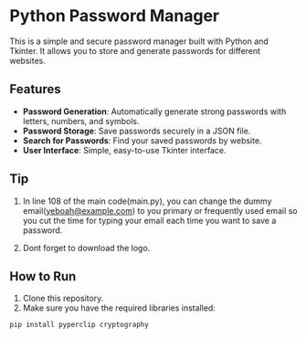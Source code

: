 # Python Password Manager

This is a simple and secure password manager built with Python and Tkinter. It allows you to store and generate passwords for different websites.

## Features

- **Password Generation**: Automatically generate strong passwords with letters, numbers, and symbols.
- **Password Storage**: Save passwords securely in a JSON file.
- **Search for Passwords**: Find your saved passwords by website.
- **User Interface**: Simple, easy-to-use Tkinter interface.

## Tip
1. In line 108 of the main code(main.py), you can change the dummy email(yeboah@example.com) to you
primary or frequently used email so you cut the time for typing your email each time you want to save a password.

2. Dont forget to download the logo.

## How to Run

1. Clone this repository.
2. Make sure you have the required libraries installed:

```bash
pip install pyperclip cryptography
